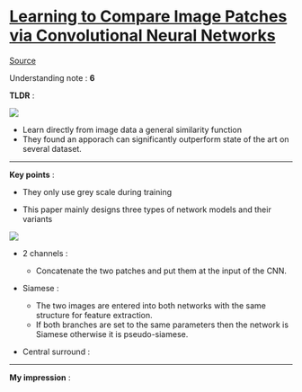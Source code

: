 # [Learning to Compare Image Patches via Convolutional Neural Networks](https://arxiv.org/pdf/1504.03641.pdf)

[Source](http://imagine.enpc.fr/~zagoruys/publication/deepcompare/)

Understanding note : **6**

**TLDR** :

![](https://i.ibb.co/LQ5sndy/lam.png)
- Learn directly from image data a general similarity function
- They found an apporach can significantly outperform state of the art on several dataset.

---

**Key points** :
- They only use grey scale during training

- This paper mainly designs three types of network models and their variants

![](https://i.ibb.co/THX9z0S/lamb2.png)

- 2 channels : 
    
    - Concatenate the two patches and put them at the input of the CNN.

- Siamese :
    - The two images are entered into both networks with the same structure for feature extraction.
    - If both branches are set to the same parameters then the network is Siamese otherwise it is pseudo-siamese.

- Central surround :
    

---
**My impression** :